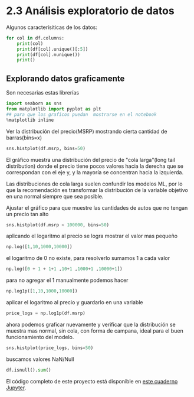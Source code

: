 # 2.3 Análisis exploratorio de datos


Algunos caracterísiticas de los datos:


```python
for col in df.columns:
    print(col)
    print(df[col].unique()[:5])
    print(df[col].nunique())
    print()
```

## Explorando datos graficamente


Son necesarias estas librerías


```python
import seaborn as sns
from matplotlib import pyplot as plt
## para que los graficos puedan  mostrarse en el notebook
%matplotlib inline
```

Ver la distribución del precio(MSRP) mostrando cierta cantidad de barras(bins=x)


```python
sns.histplot(df.msrp, bins=50)
```


El gráfico muestra una distribución del precio de "cola larga"(long tail distribution) donde el precio tiene pocos valores hacia la derecha que se correspondan con el eje y, y la mayoría se concentran hacia la izquierda. 

Las distribuciones de cola larga suelen confundir los modelos ML, por lo que la recomendación es transformar la distribución de la variable objetivo en una normal siempre que sea posible.

Ajustar el gráfico para que muestre las cantidades de autos que no tengan un precio tan alto


```python
sns.histplot(df.msrp < 100000, bins=50)
```


aplicando el logaritmo al precio se logra mostrar el valor  mas pequeño


```python
np.log([1,10,1000,10000])
```


el logaritmo de 0 no existe, para resolverlo sumamos 1 a cada valor



```python
np.log([0 + 1 + 1+1 ,10+1 ,1000+1 ,10000+1])
```


para no agregar el 1 manualmente podemos hacer


```python
np.log1p([1,10,1000,10000])
```


aplicar el logaritmo al precio y guardarlo en una variable


```python
price_logs = np.log1p(df.msrp)
```


ahora podemos graficar nuevamente y verificar que la distribución se muestra mas normal, sin cola, con forma de campana, ideal para el buen funcionamiento del modelo.


```python
sns.histplot(price_logs, bins=50)
```


buscamos valores NaN/Null


```python
df.isnull().sum()
```

El código completo de este proyecto está disponible en [este cuaderno Jupyter](https://github.com/alexeygrigorev/mlbookcamp-code/blob/master/chapter-02-car-price/02-carprice.ipynb).